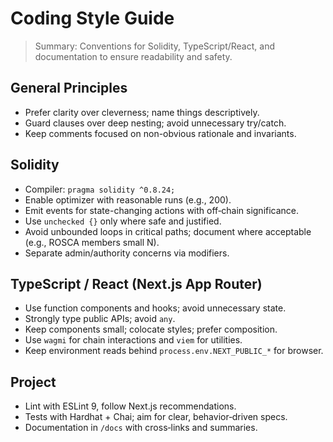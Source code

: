 # Coding Style Guide

> Summary: Conventions for Solidity, TypeScript/React, and documentation to ensure readability and safety.

## General Principles
- Prefer clarity over cleverness; name things descriptively.
- Guard clauses over deep nesting; avoid unnecessary try/catch.
- Keep comments focused on non-obvious rationale and invariants.

## Solidity
- Compiler: `pragma solidity ^0.8.24;`
- Enable optimizer with reasonable runs (e.g., 200).
- Emit events for state-changing actions with off‑chain significance.
- Use `unchecked {}` only where safe and justified.
- Avoid unbounded loops in critical paths; document where acceptable (e.g., ROSCA members small N).
- Separate admin/authority concerns via modifiers.

## TypeScript / React (Next.js App Router)
- Use function components and hooks; avoid unnecessary state.
- Strongly type public APIs; avoid `any`.
- Keep components small; colocate styles; prefer composition.
- Use `wagmi` for chain interactions and `viem` for utilities.
- Keep environment reads behind `process.env.NEXT_PUBLIC_*` for browser.

## Project
- Lint with ESLint 9, follow Next.js recommendations.
- Tests with Hardhat + Chai; aim for clear, behavior‑driven specs.
- Documentation in `/docs` with cross‑links and summaries.

